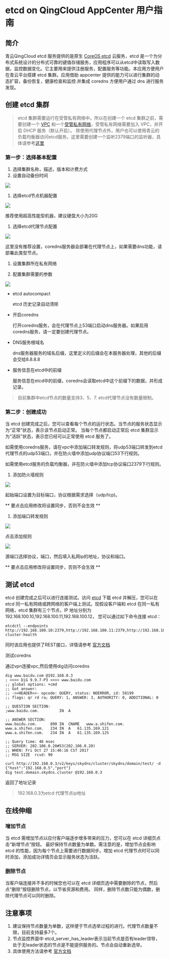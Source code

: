 # etcd on QingCloud AppCenter 用户指南

<extoc></extoc>

## 简介

青云QingCloud etcd 服务提供的是原生 [CoreOS etcd](https://coreos.com/etcd/) 云服务，etcd 是一个为分布式系统设计的分布式可靠的键值存储服务，应用程序可以从etcd中读取写入数据，监控数据变化。它主要用来提供注册服务，配置服务等功能。本应用方便用户在青云平台搭建 etcd 集群。应用借助 appcenter 提供的能力可以进行集群的动态扩容，备份恢复，健康检查和监控.并集成 coredns 方便用户通过 dns 进行服务发现。

## 创建 etcd 集群

> etcd 集群需要运行在受管私有网络中。所以在创建一个 etcd 集群之前，需要创建一个 [VPC](https://appcenter-docs.qingcloud.com/user-guide/apps/docs/network-config/create_vxnet.html#1-创建-vpc-网络) 和一个[受管私有网络](https://appcenter-docs.qingcloud.com/user-guide/apps/docs/network-config/create_vxnet.html#2创建私有网络)，受管私有网络需要加入 VPC，并开启 DHCP 服务（默认开启）。
除使用代理节点外，用户也可以使用青云的负载均衡器访问etcd服务。这里需要创建一个监听2379端口的监听器，具体请参考[这里
](https://appcenter-docs.qingcloud.com/user-guide/apps/docs/network-config/public_loadbalancer.html#3为负载均衡器添加监听器)

### 第一步：选择基本配置

1. 选择集群名称，描述，版本和计费方式
1. 设置自动备份时间

  ![](images/basic1.png)

1. 选择etcd节点机器配置

  ![](images/etcd_node1.png)

  推荐使用超高性能型机器，建议硬盘大小为20G

1. 选择etcd代理节点配置

  ![](images/proxyconf1.png)

  这里没有推荐设置，coredns服务器会部署在代理节点上，如果需要dns功能，请部署此类型节点。

1. 设置集群所在私有网络

1. 配置集群需要的参数

  ![](images/envconf1.png)

+ etcd autocompact

    etcd 历史记录自动清除

+ 开启coredns

    打开coredns服务，会在代理节点上53端口启动dns服务器。如果启用coredns服务，请一定要创建代理节点。

+ DNS服务根域名

    dns服务器服务的域名后缀，这里定义的后缀会在本服务器处理，其他的后缀会交给8.8.8.8

+ 服务信息在etcd中的前缀

    服务信息在etcd中的前缀，coredns会读取etcd中这个前缀下的数据，并形成记录。

> 目前集群中etcd节点的数量支持3、5、7. etcd代理节点没有数量限制。

### 第二步：创建成功

当 etcd 创建完成之后，您可以查看每个节点的运行状态。当节点的服务状态显示为“正常”状态，表示该节点启动正常。 当每个节点都启动正常后 etcd 集群显示为“活跃”状态，表示您已经可以正常使用 etcd 服务了。

如需使用coredns服务，请在vpc中添加端口转发规则，将udp53端口转发到etcd代理节点的udp53端口，并在防火墙中添加udp协议端口53下行规则。

如需使用etcd服务的负载均衡器，并在防火墙中添加tcp协议端口2379下行规则。

1. 添加防火墙规则

  ![](images/firewall1.png)

  起始端口设置为目标端口，协议根据需求选择（udp/tcp)。

  ** 要点击应用修改将设置同步，否则不会生效 **

1. 添加端口转发规则

  ![](images/vpc1.png)

  点击添加规则

  ![](images/portforward.png)

  源端口选择协议，端口，然后填入私网ip的地址，协议和端口。

  ** 要点击应用修改将设置同步，否则不会生效 **

## 测试 etcd

etcd 创建完成之后可以进行连接测试。访问 [etcd](https://github.com/coreos/etcd/releases/tag/v3.2.9) 下载 etcd 并解压，您可以在 etcd 同一私有网络或跨网络的客户端上测试。现假设客户端和 etcd 在同一私有网络，etcd 集群有三个节点，IP 地址分别为192.168.100.10,192.168.100.11,192.168.100.12， 您可以通过如下命令连接 etcd：

```shell
etcdctl --endpoints http://192.168.100.10:2379,http://192.168.100.11:2379,http://192.168.100.12:2379 cluster-health
```

同时该应用也提供了REST接口，详情请参考 [官方文档](https://coreos.com/etcd/docs/latest/getting-started-with-etcd.html#reading-and-writing-to-etcd)

测试coredns

通过vpn连接vpc,然后使用dig访问coredns

```shell
dig www.baidu.com @192.168.0.3
; <<>> DiG 9.9.7-P3 <<>> www.baidu.com
;; global options: +cmd
;; Got answer:
;; ->>HEADER<<- opcode: QUERY, status: NOERROR, id: 58199
;; flags: qr rd ra; QUERY: 1, ANSWER: 3, AUTHORITY: 0, ADDITIONAL: 0

;; QUESTION SECTION:
;www.baidu.com.			IN	A

;; ANSWER SECTION:
www.baidu.com.		890	IN	CNAME	www.a.shifen.com.
www.a.shifen.com.	234	IN	A	61.135.169.121
www.a.shifen.com.	234	IN	A	61.135.169.125

;; Query time: 46 msec
;; SERVER: 202.106.0.20#53(202.106.0.20)
;; WHEN: Fri Oct 27 15:46:16 CST 2017
;; MSG SIZE  rcvd: 90
```

```shell
curl http://192.168.0.3/v2/keys/skydns/cluster/skydns/domain/test/ -d {"host":"192.168.0.5","port"}
dig test.domain.skydns.cluster @192.168.0.3
```

返回了地址记录

> 192.168.0.3为etcd 代理节点ip地址

## 在线伸缩

### 增加节点

当 etcd 需增加节点以应付客户端逐步增多带来的压力，您可以在 etcd 详细页点击“新增节点”按钮。 最好保持节点数量为单数。需注意的是，增加节点会影响 etcd 的性能，因为每个节点上需要进行数据同步。增加 etcd 代理节点时可以同时添加，添加成功详情页会显示服务状态为活跃。


### 删除节点

当客户端连接并不多的时候您也可以在 etcd 详细页选中需要删除的节点，然后点“删除”按钮删除节点，以节省资源和费用。 同样，删除节点数只能为偶数，删除代理节点可以同时删除。

## 注意事项

1. 建议保持节点数量为单数，这样便于节点选举过程的进行。代理节点数量不限，目前支持最多7个。
1. 节点监控界面中 etcd_server_has_leader表示当前节点是否有leader领导，处于无leader状态的节点是不能提供服务的。节点会自动重新选举。
1. 具体使用方法请参考 [官方文档](https://coreos.com/etcd/)
